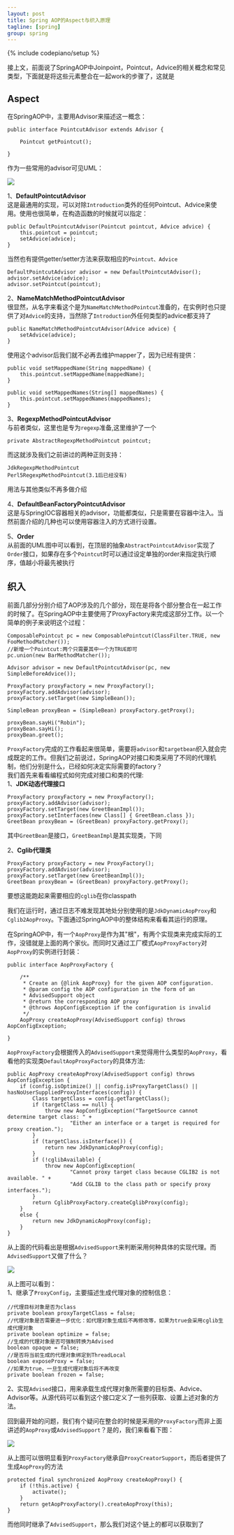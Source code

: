 ```yaml
---
layout: post
title: Spring AOP的Aspect与织入原理
tagline: [spring] 
group: spring
---
```

{% include codepiano/setup %}

接上文，前面说了SpringAOP中Joinpoint，Pointcut，Advice的相关概念和常见类型，下面就是将这些元素整合在一起work的步骤了，这就是  
## Aspect ##
在SpringAOP中，主要用Advisor来描述这一概念：  

	public interface PointcutAdvisor extends Advisor {
	
		Pointcut getPointcut();
	
	}

作为一些常用的advisor可见UML： 

![](https://github.com/yooodooo/codes/blob/master/codelib/doc/img/spring-aop-advisor.png?raw=true)

1、<strong>DefaultPointcutAdvisor</strong>  
这是最通用的实现，可以对除`Introduction`类外的任何Pointcut、Advice来使用。使用也很简单，在构造函数的时候就可以指定：  

	public DefaultPointcutAdvisor(Pointcut pointcut, Advice advice) {
		this.pointcut = pointcut;
		setAdvice(advice);
	}

当然也有提供getter/setter方法来获取相应的`Pointcut、Advice`  

    DefaultPointcutAdvisor advisor = new DefaultPointcutAdvisor();
    advisor.setAdvice(advice);
    advisor.setPointcut(pointcut);

2、<strong>NameMatchMethodPointcutAdvisor</strong>  
很显然，从名字来看这个是为`NameMatchMethodPointcut`准备的，在实例时也只提供了对`Advice`的支持，当然除了`Introduction`外任何类型的advice都支持了  

	public NameMatchMethodPointcutAdvisor(Advice advice) {
		setAdvice(advice);
	}

使用这个advisor后我们就不必再去维护mapper了，因为已经有提供：  

	public void setMappedName(String mappedName) {
		this.pointcut.setMappedName(mappedName);
	}

	public void setMappedNames(String[] mappedNames) {
		this.pointcut.setMappedNames(mappedNames);
	}

3、<strong>RegexpMethodPointcutAdvisor</strong>  
与前者类似，这里也是专为`regexp`准备,这里维护了一个  

	private AbstractRegexpMethodPointcut pointcut;

而这就涉及我们之前讲过的两种正则支持：  

	JdkRegexpMethodPointcut
	Perl5RegexpMethodPointcut(3.1后已经没有)

用法与其他类似不再多做介绍

4、<strong>DefaultBeanFactoryPointcutAdvisor</strong>  
这是与SpringIOC容器相关的advisor，功能都类似，只是需要在容器中注入。当然前面介绍的几种也可以使用容器注入的方式进行设置。

5、<strong>Order</strong>  
从前面的UML图中可以看到，在顶层的抽象`AbstractPointcutAdvisor`实现了`Order`接口，如果存在多个`Pointcut`时可以通过设定单独的order来指定执行顺序，值越小将最先被执行


## 织入 ##
前面几部分分别介绍了AOP涉及的几个部分，现在是将各个部分整合在一起工作的时候了。在SpringAOP中主要使用了ProxyFactory来完成这部分工作。以一个简单的例子来说明这个过程： 

    ComposablePointcut pc = new ComposablePointcut(ClassFilter.TRUE, new FooMethodMatcher());
    //新增一个Pointcut:两个只需要其中一个为TRUE即可
    pc.union(new BarMethodMatcher());

    Advisor advisor = new DefaultPointcutAdvisor(pc, new SimpleBeforeAdvice());

    ProxyFactory proxyFactory = new ProxyFactory();
    proxyFactory.addAdvisor(advisor);
    proxyFactory.setTarget(new SimpleBean());

    SimpleBean proxyBean = (SimpleBean) proxyFactory.getProxy();

    proxyBean.sayHi("Robin");
    proxyBean.sayHi();
    proxyBean.greet();

`ProxyFactory`完成的工作看起来很简单，需要将`advisor`和`targetbean`织入就会完成既定的工作。但我们之前说过，SpringAOP对接口和类采用了不同的代理机制，他们分别是什么，已经如何决定实际需要的factory？  
我们首先来看看编程式如何完成对接口和类的代理:  
1、<strong>JDK动态代理接口</strong>  

    ProxyFactory proxyFactory = new ProxyFactory();
    proxyFactory.addAdvisor(advisor);
    proxyFactory.setTarget(new GreetBeanImpl());
    proxyFactory.setInterfaces(new Class[] { GreetBean.class });
    GreetBean proxyBean = (GreetBean) proxyFactory.getProxy();

其中`GreetBean`是接口，`GreetBeanImpl`是其实现类，下同

2、<strong>Cglib代理类</strong>  

    ProxyFactory proxyFactory = new ProxyFactory();
    proxyFactory.addAdvisor(advisor);
    proxyFactory.setTarget(new GreetBeanImpl());
    GreetBean proxyBean = (GreetBean) proxyFactory.getProxy();

要想这能跑起来需要相应的`cglib`在你classpath

我们在运行时，通过日志不难发现其地处分别使用的是`JdkDynamicAopProxy`和`Cglib2AopProxy`。下面通过SpringAOP中的整体结构来看看其运行的原理。  

在SpringAOP中，有一个`AopProxy`是作为其"根"，有两个实现类来完成实际的工作，没错就是上面的两个家伙。而同时又通过工厂模式`AopProxyFactory`对`AopProxy`的实例进行封装： 

	public interface AopProxyFactory {
	
		/**
		 * Create an {@link AopProxy} for the given AOP configuration.
		 * @param config the AOP configuration in the form of an
		 * AdvisedSupport object
		 * @return the corresponding AOP proxy
		 * @throws AopConfigException if the configuration is invalid
		 */
		AopProxy createAopProxy(AdvisedSupport config) throws AopConfigException;
	
	}

`AopProxyFactory`会根据传入的`AdvisedSupport`来觉得用什么类型的`AopProxy`，看看他的实现类`DefaultAopProxyFactory`的具体方法:  

	public AopProxy createAopProxy(AdvisedSupport config) throws AopConfigException {
		if (config.isOptimize() || config.isProxyTargetClass() || hasNoUserSuppliedProxyInterfaces(config)) {
			Class targetClass = config.getTargetClass();
			if (targetClass == null) {
				throw new AopConfigException("TargetSource cannot determine target class: " +
						"Either an interface or a target is required for proxy creation.");
			}
			if (targetClass.isInterface()) {
				return new JdkDynamicAopProxy(config);
			}
			if (!cglibAvailable) {
				throw new AopConfigException(
						"Cannot proxy target class because CGLIB2 is not available. " +
						"Add CGLIB to the class path or specify proxy interfaces.");
			}
			return CglibProxyFactory.createCglibProxy(config);
		}
		else {
			return new JdkDynamicAopProxy(config);
		}
	}

从上面的代码看出是根据`AdvisedSupport`来判断采用何种具体的实现代理。而`AdvisedSupport`又做了什么？

![](https://github.com/yooodooo/codes/blob/master/codelib/doc/img/spring-aop-advisesupport.png?raw=true)

从上图可以看到：  
1、继承了`ProxyConfig`，主要描述生成代理对象的控制信息： 

	//代理目标对象是否为class
	private boolean proxyTargetClass = false;
	//代理对象是否需要进一步优化：如代理对象生成后不再修改等，如果为true会采用cglib生成代理对象
	private boolean optimize = false;
	//生成的代理对象是否可强制转换为Advised
	boolean opaque = false;
	//是否将当前生成的代理对象绑定到ThreadLocal
	boolean exposeProxy = false;
	//如果为true，一旦生成代理对象后将不再改变
	private boolean frozen = false;

2、实现`Advised`接口，用来承载生成代理对象所需要的目标类、Advice、Advisor等。从源代码可以看到这个接口定义了一些列获取、设置上述对象的方法。

回到最开始的问题，我们有个疑问在整合的时候是采用的`ProxyFactory`而非上面讲述的`AopProxy`或`AdvisedSupport`？是的，我们来看看下图：  

![](https://github.com/yooodooo/codes/blob/master/codelib/doc/img/spring-aop-proxyfactory.png?raw=true)

从上图可以很明显看到`ProxyFactory`继承自`ProxyCreatorSupport`，而后者提供了生成`AopProxy`的方法

	protected final synchronized AopProxy createAopProxy() {
		if (!this.active) {
			activate();
		}
		return getAopProxyFactory().createAopProxy(this);
	}

而他同时继承了`AdvisedSupport`，那么我们对这个链上的都可以获取到了